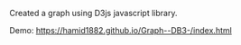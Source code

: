 
Created a graph using D3js javascript library.


Demo: https://hamid1882.github.io/Graph--DB3-/index.html
